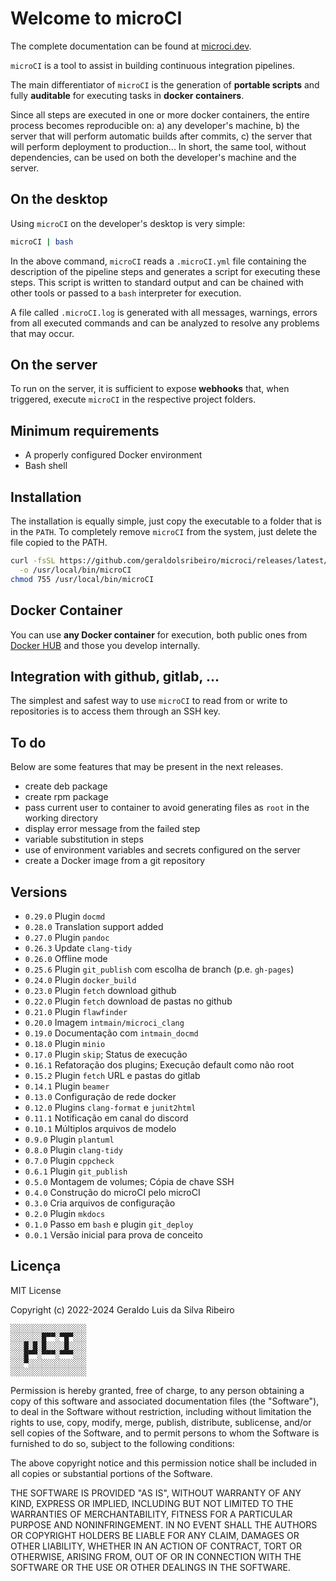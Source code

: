 # Welcome to microCI

The complete documentation can be found at [microci.dev](https://microci.dev).

`microCI` is a tool to assist in building continuous integration pipelines.

The main differentiator of `microCI` is the generation of **portable scripts**
and fully **auditable** for executing tasks in **docker containers**.

Since all steps are executed in one or more docker containers, the entire
process becomes reproducible on: a) any developer's machine, b) the server that
will perform automatic builds after commits, c) the server that will perform
deployment to production... In short, the same tool, without dependencies, can
be used on both the developer's machine and the server.

## On the desktop

Using `microCI` on the developer's desktop is very simple:

```bash
microCI | bash
```

In the above command, `microCI` reads a `.microCI.yml` file containing the
description of the pipeline steps and generates a script for executing these
steps. This script is written to standard output and can be chained with other
tools or passed to a `bash` interpreter for execution.

A file called `.microCI.log` is generated with all messages, warnings, errors
from all executed commands and can be analyzed to resolve any problems that may
occur.

## On the server

To run on the server, it is sufficient to expose **webhooks** that, when
triggered, execute `microCI` in the respective project folders.

## Minimum requirements

* A properly configured Docker environment
* Bash shell

## Installation

The installation is equally simple, just copy the executable to a folder that
is in the `PATH`. To completely remove `microCI` from the system, just delete
the file copied to the PATH.

```bash
curl -fsSL https://github.com/geraldolsribeiro/microci/releases/latest/download/microCI \
  -o /usr/local/bin/microCI
chmod 755 /usr/local/bin/microCI
```

## Docker Container

You can use **any Docker container** for execution, both public ones from
[Docker HUB](https://hub.docker.com/) and those you develop internally.

## Integration with github, gitlab, ...

The simplest and safest way to use `microCI` to read from or write to
repositories is to access them through an SSH key.

## To do

Below are some features that may be present in the next releases.

* create deb package
* create rpm package
* pass current user to container to avoid generating files as `root` in the working directory
* display error message from the failed step
* variable substitution in steps
* use of environment variables and secrets configured on the server
* create a Docker image from a git repository

## Versions

* `0.29.0` Plugin `docmd`
* `0.28.0` Translation support added
* `0.27.0` Plugin `pandoc`
* `0.26.3` Update `clang-tidy`
* `0.26.0` Offline mode
* `0.25.6` Plugin `git_publish` com escolha de branch (p.e. `gh-pages`)
* `0.24.0` Plugin `docker_build`
* `0.23.0` Plugin `fetch` download github
* `0.22.0` Plugin `fetch` download de pastas no github
* `0.21.0` Plugin `flawfinder`
* `0.20.0` Imagem `intmain/microci_clang`
* `0.19.0` Documentação com `intmain_docmd`
* `0.18.0` Plugin `minio`
* `0.17.0` Plugin `skip`; Status de execução
* `0.16.1` Refatoração dos plugins; Execução default como não root
* `0.15.2` Plugin `fetch` URL e pastas do gitlab
* `0.14.1` Plugin `beamer`
* `0.13.0` Configuração de rede docker
* `0.12.0` Plugins `clang-format` e `junit2html`
* `0.11.1` Notificação em canal do discord
* `0.10.1` Múltiplos arquivos de modelo
* `0.9.0` Plugin `plantuml`
* `0.8.0` Plugin `clang-tidy`
* `0.7.0` Plugin `cppcheck`
* `0.6.1` Plugin `git_publish`
* `0.5.0` Montagem de volumes; Cópia de chave SSH
* `0.4.0` Construção do microCI pelo microCI
* `0.3.0` Cria arquivos de configuração
* `0.2.0` Plugin `mkdocs`
* `0.1.0` Passo em `bash` e plugin `git_deploy`
* `0.0.1` Versão inicial para prova de conceito

## Licença

MIT License

Copyright (c) 2022-2024 Geraldo Luis da Silva Ribeiro

```
░░░░░░░░░░░░░░░░░
░░░░░░░█▀▀░▀█▀░░░
░░░█░█░█░░░░█░░░░
░░░█▀▀░▀▀▀░▀▀▀░░░
░░░▀░░░░░░░░░░░░░
░░░░░░░░░░░░░░░░░
```

Permission is hereby granted, free of charge, to any person obtaining a copy
of this software and associated documentation files (the "Software"), to deal
in the Software without restriction, including without limitation the rights
to use, copy, modify, merge, publish, distribute, sublicense, and/or sell
copies of the Software, and to permit persons to whom the Software is
furnished to do so, subject to the following conditions:

The above copyright notice and this permission notice shall be included in
all copies or substantial portions of the Software.

THE SOFTWARE IS PROVIDED "AS IS", WITHOUT WARRANTY OF ANY KIND, EXPRESS OR
IMPLIED, INCLUDING BUT NOT LIMITED TO THE WARRANTIES OF MERCHANTABILITY,
FITNESS FOR A PARTICULAR PURPOSE AND NONINFRINGEMENT. IN NO EVENT SHALL THE
AUTHORS OR COPYRIGHT HOLDERS BE LIABLE FOR ANY CLAIM, DAMAGES OR OTHER
LIABILITY, WHETHER IN AN ACTION OF CONTRACT, TORT OR OTHERWISE, ARISING FROM,
OUT OF OR IN CONNECTION WITH THE SOFTWARE OR THE USE OR OTHER DEALINGS IN THE
SOFTWARE.
 
